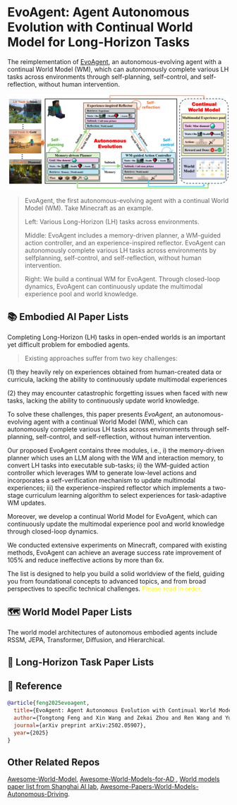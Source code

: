 # EvoAgent: Agent Autonomous Evolution with Continual World Model for Long-Horizon Tasks


The reimplementation of [EvoAgent](https://arxiv.org/pdf/2502.05907), an autonomous-evolving agent with a continual World Model (WM), which can autonomously complete various LH tasks across environments through self-planning, self-control, and self-reflection, without human intervention. 

![1.png](Pics%2F1.png)

>EvoAgent, the first autonomous-evolving agent with a continual World Model (WM). Take Minecraft as an example. 
>
>Left: Various Long-Horizon (LH) tasks across environments. 
> 
>Middle: EvoAgent includes a memory-driven planner, a WM-guided action controller, and an experience-inspired reflector. EvoAgent can autonomously complete various LH tasks across environments by selfplanning, self-control, and self-reflection, without human intervention. 
> 
>Right: We build a continual WM for EvoAgent. Through closed-loop dynamics, EvoAgent can continuously update the multimodal experience pool and world knowledge.

##  📚 Embodied AI Paper Lists

Completing Long-Horizon (LH) tasks in open-ended worlds is an important yet difficult problem for embodied agents.


> Existing approaches suffer from two key challenges: 
> 
(1) they heavily rely on experiences obtained from human-created data or curricula, lacking the ability to continuously update multimodal experiences

(2) they may encounter catastrophic forgetting issues when faced with new tasks, lacking the ability to continuously update world knowledge. 

To solve these challenges, this paper presents _EvoAgent_, an autonomous-evolving agent with a continual World Model (WM), which can autonomously complete various LH tasks across environments through self-planning, self-control, and self-reflection, without human intervention. 

Our proposed EvoAgent contains three modules, i.e., i) the memory-driven planner which uses an LLM along with the WM and interaction memory, to convert LH tasks into executable sub-tasks; ii) the WM-guided action controller which leverages WM to generate low-level actions and incorporates a self-verification mechanism to update multimodal experiences; iii) the experience-inspired reflector which implements a two-stage curriculum learning algorithm to select experiences for task-adaptive WM updates. 

Moreover, we develop a continual World Model for EvoAgent, which can continuously update the multimodal experience pool and world knowledge through closed-loop dynamics. 

We conducted extensive experiments on Minecraft, compared with existing methods, EvoAgent can achieve an average success rate improvement of 105% and reduce ineffective actions by more than 6x.

The list is designed to help you build a solid worldview of the field, guiding you from foundational concepts to advanced topics, and from broad perspectives to specific technical challenges. <font color=yellow>Please read in order.</font>



##  🗺️ World Model Paper Lists

The world model architectures of autonomous embodied agents include RSSM, JEPA, Transformer, Diffusion, and Hierarchical.

##  🚀 Long-Horizon Task Paper Lists


##  🎯 Reference

```bibtex
@article{feng2025evoagent,
  title={EvoAgent: Agent Autonomous Evolution with Continual World Model for Long-Horizon Tasks},
  author={Tongtong Feng and Xin Wang and Zekai Zhou and Ren Wang and Yuwei Zhan and Guangyao Li and Qing Li and Wenwu Zhu},
  journal={arXiv preprint arXiv:2502.05907},
  year={2025}
}
```


## Other Related Repos
[Awesome-World-Model](https://github.com/LMD0311/Awesome-World-Model),
[Awesome-World-Models-for-AD ](https://github.com/zhanghm1995/awesome-world-models-for-AD?tab=readme-ov-file#Table-of-Content),
[World models paper list from Shanghai AI lab](https://github.com/OpenDriveLab/End-to-end-Autonomous-Driving/blob/main/papers.md#world-model--model-based-rl),
[Awesome-Papers-World-Models-Autonomous-Driving](https://github.com/chaytonmin/Awesome-Papers-World-Models-Autonomous-Driving).
    
